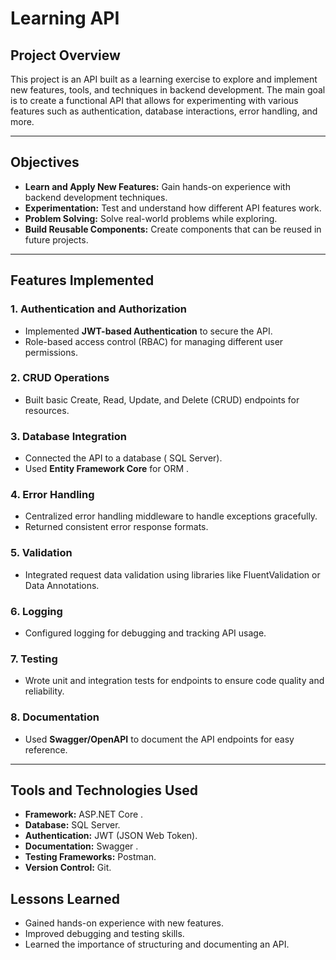 #  Learning API

## Project Overview
This project is an API built as a learning exercise to explore and implement new features, tools, and techniques in backend development. The main goal is to create a functional API that allows for experimenting with various features such as authentication, database interactions, error handling, and more.

---

## Objectives
- **Learn and Apply New Features:** Gain hands-on experience with backend development techniques.
- **Experimentation:** Test and understand how different API features work.
- **Problem Solving:** Solve real-world problems while exploring.
- **Build Reusable Components:** Create components that can be reused in future projects.

---

## Features Implemented

### 1. **Authentication and Authorization**
- Implemented **JWT-based Authentication** to secure the API.
- Role-based access control (RBAC) for managing different user permissions.

### 2. **CRUD Operations**
- Built basic Create, Read, Update, and Delete (CRUD) endpoints for resources.

### 3. **Database Integration**
- Connected the API to a database ( SQL Server).
- Used **Entity Framework Core** for ORM .

### 4. **Error Handling**
- Centralized error handling middleware to handle exceptions gracefully.
- Returned consistent error response formats.

### 5. **Validation**
- Integrated request data validation using libraries like FluentValidation or Data Annotations.

### 6. **Logging**
- Configured logging for debugging and tracking API usage.

### 7. **Testing**
- Wrote unit and integration tests for endpoints to ensure code quality and reliability.

### 8. **Documentation**
- Used **Swagger/OpenAPI** to document the API endpoints for easy reference.

---

## Tools and Technologies Used
- **Framework:** ASP.NET Core .
- **Database:** SQL Server.
- **Authentication:** JWT (JSON Web Token).
- **Documentation:** Swagger .
- **Testing Frameworks:**  Postman.
- **Version Control:** Git.



## Lessons Learned
- Gained hands-on experience with new features.
- Improved debugging and testing skills.
- Learned the importance of structuring and documenting an API.




